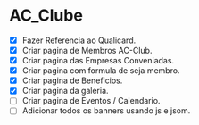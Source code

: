 # AC_Clube

- [x] Fazer Referencia ao Qualicard.
- [x] Criar pagina de Membros AC-Club.
- [x] Criar pagina das Empresas Conveniadas.
- [x] Criar pagina com formula de seja membro.
- [x] Criar pagina de Beneficios.
- [x] Criar pagina da galeria.
- [ ] Criar pagina de Eventos / Calendario.
- [ ] Adicionar todos os banners usando js e jsom.